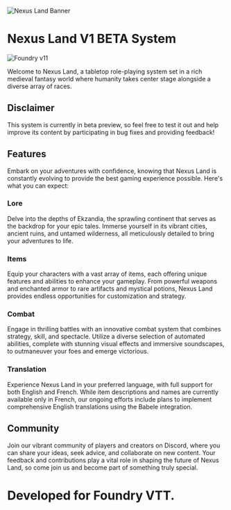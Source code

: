 ![Nexus Land Banner](https://github.com/FBast/pl1e/blob/main/assets/imgs/banner.jpg)

# Nexus Land V1 BETA System

![Foundry v11](https://img.shields.io/badge/foundry-v11-green)

Welcome to Nexus Land, a tabletop role-playing system set in a rich medieval fantasy world where humanity takes center stage alongside a diverse array of races.

## Disclaimer

This system is currently in beta preview, so feel free to test it out and help improve its content by participating in bug fixes and providing feedback!

## Features

Embark on your adventures with confidence, knowing that Nexus Land is constantly evolving to provide the best gaming experience possible. Here's what you can expect:

### Lore

Delve into the depths of Ekzandia, the sprawling continent that serves as the backdrop for your epic tales. Immerse yourself in its vibrant cities, ancient ruins, and untamed wilderness, all meticulously detailed to bring your adventures to life.

### Items

Equip your characters with a vast array of items, each offering unique features and abilities to enhance your gameplay. From powerful weapons and enchanted armor to rare artifacts and mystical potions, Nexus Land provides endless opportunities for customization and strategy.

### Combat

Engage in thrilling battles with an innovative combat system that combines strategy, skill, and spectacle. Utilize a diverse selection of automated abilities, complete with stunning visual effects and immersive soundscapes, to outmaneuver your foes and emerge victorious.

### Translation

Experience Nexus Land in your preferred language, with full support for both English and French. While item descriptions and names are currently available only in French, our ongoing efforts include plans to implement comprehensive English translations using the Babele integration.

## Community

Join our vibrant community of players and creators on Discord, where you can share your ideas, seek advice, and collaborate on new content. Your feedback and contributions play a vital role in shaping the future of Nexus Land, so come join us and become part of something truly special.

# Developed for Foundry VTT.
